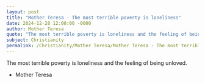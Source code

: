 ```yaml
---
layout: post
title: "Mother Teresa - The most terrible poverty is loneliness"
date: 2024-12-28 12:00:00 -0000
author: Mother Teresa
quote: "The most terrible poverty is loneliness and the feeling of being unloved."
subject: Christianity
permalink: /Christianity/Mother Teresa/Mother Teresa - The most terrible poverty is loneliness
---
```


The most terrible poverty is loneliness and the feeling of being unloved.

- Mother Teresa
